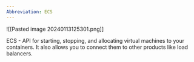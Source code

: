 ```yaml
---
Abbreviation: ECS
---
```



![[Pasted image 20240113125301.png]]

ECS - API for starting, stopping, and allocating virtual machines to your containers. It also allows you to connect them to other products like load balancers. 
